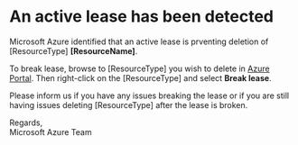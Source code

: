 ﻿<properties
pageTitle="Classic lease exist"
description="Classic lease exist"
infoBubbleText="An active lease has been detected"
service="microsoft.storage"
resource="storage"
authors="passaree"
displayOrder=""
articleId="Storagev2insights_DeletionClassic_Lease"
diagnosticScenario="A classic lease has been detected"
selfHelpType="diagnostics"
supportTopicIds=""
resourceTags="windows"
productPesIds=""
cloudEnvironments="public"
/>

# **An active lease has been detected**

<!--issueDescription-->
Microsoft Azure identified that an active lease is prventing deletion of <!--$ResourceType-->[ResourceType]<!--/$ResourceType--> **<!--$ResourceName-->[ResourceName]<!--/$ResourceName-->**.

To break lease, browse to <!--$ResourceType-->[ResourceType]<!--/$ResourceType--> you wish to delete in [Azure Portal](https://portal.azure.com). Then right-click on the <!--$ResourceType-->[ResourceType]<!--/$ResourceType-->  and select **Break lease**. 

Please inform us if you have any issues breaking the lease or if you are still having issues deleting <!--$ResourceType-->[ResourceType]<!--/$ResourceType--> after the lease is broken.<br>

Regards,<br>
Microsoft Azure Team
<!--/issueDescription-->